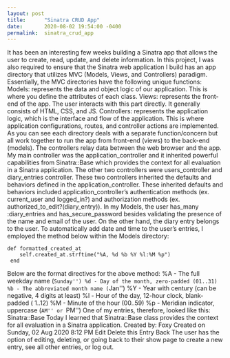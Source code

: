 ```yaml
---
layout: post
title:      "Sinatra CRUD App"
date:       2020-08-02 19:54:00 -0400
permalink:  sinatra_crud_app
---
```


It has been an interesting few weeks building a Sinatra app that allows the user to create, read, update, and delete information. In this project, I was also required to ensure that the Sinatra web application I build has an app directory that utilizes MVC (Models, Views, and Controllers) paradigm. Essentially, the MVC directories have the following unique functions:
Models: represents the data and object logic of our application. This is where you define the attributes of each class.
Views: represents the front-end of the app. The user interacts with this part directly. It generally consists of HTML, CSS,  and JS.
Controllers: represents the application logic, which is the interface and flow of the application. This is where application configurations, routes, and controller actions are implemented.
As you can see each directory deals with a separate function/concern but all work together to run the app from front-end (views) to the back-end (models). The controllers relay data between the web browser and the app.
My main controller was the application_controller and it inherited powerful capabilities from Sinatra::Base which provides the context for all evaluation in a Sinatra application. The other two controllers were users_controller and diary_entries controller. These two controllers inherited the defaults and behaviors defined in the application_controller. These inherited defaults and behaviors included application_controller’s authentication methods (ex. current_user and logged_in?) and authorization methods (ex. authorized_to_edit?(diary_entry)).
In my Models, the user has_many :diary_entries and has_secure_password besides validating the presence of the name and email of the user. On the other hand, the diary entry belongs to the user. To automatically add date and time to the user’s entries, I employed the method below within the Models directory:
```
def formatted_created_at 
    self.created_at.strftime("%A, %d %b %Y %l:%M %p")
 end
```
Below are the format directives for the above method:
%A - The full weekday name (``Sunday'')
%d - Day of the month, zero-padded (01..31)
%b - The abbreviated month name (``Jan'')
%Y - Year with century (can be negative, 4 digits at least)
%l - Hour of the day, 12-hour clock, blank-padded ( 1..12)
%M - Minute of the hour (00..59)
%p - Meridian indicator, uppercase (``AM'' or ``PM'')
One of my entries, therefore, looked like this:
Sinatra::Base
Today I learned that Sinatra::Base class provides the context for all evaluation in a Sinatra application.
Created by: Foxy
Created on Sunday, 02 Aug 2020 8:12 PM
Edit
Delete this Entry
Back
The user has the option of editing, deleting, or going back to their show page to create a new entry, see all other entries, or log out.
